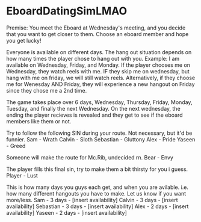 # EboardDatingSimLMAO

Premise: You meet the Eboard at Wednesday's meeting, and you decide that you want to get closer to them. Choose an eboard member and hope you get lucky!

Everyone is available on different days. The hang out situation depends on how many times the player chose to hang out with you.
Example: I am available on Wednesday, Friday, and Monday. If the player chooses me on Wednesday, they watch reels with me. IF they skip me on wednesday, but hang with me on friday, we will still watch reels. Alternatively, if they choose me for Wenesday AND Friday, they will experience a new hangout on Friday since they chose me a 2nd time.

The game takes place over 6 days, Wednesday, Thursday, Friday, Monday, Tuesday, and finally the next Wednesday. On the next wednesday, the ending the player recieves is revealed and they get to see if the eboard members like them or not.

Try to follow the following SIN during your route. Not necessary, but it'd be funnier.
Sam - Wrath
Calvin - Sloth
Sebastian - Gluttony
Alex - Pride
Yaseen - Greed

Someone will make the route for Mc.Rib, undecided rn.
Bear - Envy

The player fills this final sin, try to make them a bit thirsty for you i guess.
Player - Lust

This is how many days you guys each get, and when you are avilable. i.e. how many different hangouts you have to make.  Let us know if you want more/less.
Sam - 3 days - [insert availability]
Calvin - 3 days - [insert availability]
Sebastian - 3 days - [insert availability]
Alex - 2 days - [insert availability]
Yaseen - 2 days - [insert availability]

